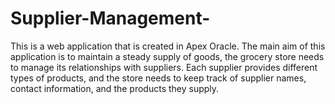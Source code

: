 # Supplier-Management-
This is a web application that is created in Apex Oracle. The main aim of this application is to maintain a steady supply of goods, the grocery store needs to manage its relationships with suppliers. Each supplier provides different types of products, and the store needs to keep track of supplier names, contact information, and the products they supply.

